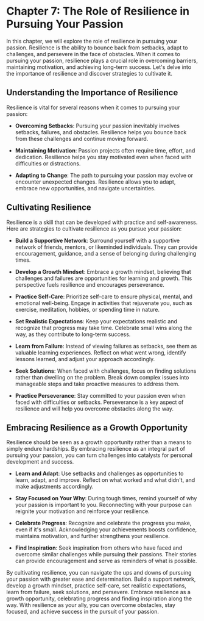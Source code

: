 Chapter 7: The Role of Resilience in Pursuing Your Passion
==========================================================

In this chapter, we will explore the role of resilience in pursuing your passion. Resilience is the ability to bounce back from setbacks, adapt to challenges, and persevere in the face of obstacles. When it comes to pursuing your passion, resilience plays a crucial role in overcoming barriers, maintaining motivation, and achieving long-term success. Let's delve into the importance of resilience and discover strategies to cultivate it.

Understanding the Importance of Resilience
------------------------------------------

Resilience is vital for several reasons when it comes to pursuing your passion:

* **Overcoming Setbacks**: Pursuing your passion inevitably involves setbacks, failures, and obstacles. Resilience helps you bounce back from these challenges and continue moving forward.

* **Maintaining Motivation**: Passion projects often require time, effort, and dedication. Resilience helps you stay motivated even when faced with difficulties or distractions.

* **Adapting to Change**: The path to pursuing your passion may evolve or encounter unexpected changes. Resilience allows you to adapt, embrace new opportunities, and navigate uncertainties.

Cultivating Resilience
----------------------

Resilience is a skill that can be developed with practice and self-awareness. Here are strategies to cultivate resilience as you pursue your passion:

* **Build a Supportive Network**: Surround yourself with a supportive network of friends, mentors, or likeminded individuals. They can provide encouragement, guidance, and a sense of belonging during challenging times.

* **Develop a Growth Mindset**: Embrace a growth mindset, believing that challenges and failures are opportunities for learning and growth. This perspective fuels resilience and encourages perseverance.

* **Practice Self-Care**: Prioritize self-care to ensure physical, mental, and emotional well-being. Engage in activities that rejuvenate you, such as exercise, meditation, hobbies, or spending time in nature.

* **Set Realistic Expectations**: Keep your expectations realistic and recognize that progress may take time. Celebrate small wins along the way, as they contribute to long-term success.

* **Learn from Failure**: Instead of viewing failures as setbacks, see them as valuable learning experiences. Reflect on what went wrong, identify lessons learned, and adjust your approach accordingly.

* **Seek Solutions**: When faced with challenges, focus on finding solutions rather than dwelling on the problem. Break down complex issues into manageable steps and take proactive measures to address them.

* **Practice Perseverance**: Stay committed to your passion even when faced with difficulties or setbacks. Perseverance is a key aspect of resilience and will help you overcome obstacles along the way.

Embracing Resilience as a Growth Opportunity
--------------------------------------------

Resilience should be seen as a growth opportunity rather than a means to simply endure hardships. By embracing resilience as an integral part of pursuing your passion, you can turn challenges into catalysts for personal development and success.

* **Learn and Adapt**: Use setbacks and challenges as opportunities to learn, adapt, and improve. Reflect on what worked and what didn't, and make adjustments accordingly.

* **Stay Focused on Your Why**: During tough times, remind yourself of why your passion is important to you. Reconnecting with your purpose can reignite your motivation and reinforce your resilience.

* **Celebrate Progress**: Recognize and celebrate the progress you make, even if it's small. Acknowledging your achievements boosts confidence, maintains motivation, and further strengthens your resilience.

* **Find Inspiration**: Seek inspiration from others who have faced and overcome similar challenges while pursuing their passions. Their stories can provide encouragement and serve as reminders of what is possible.

By cultivating resilience, you can navigate the ups and downs of pursuing your passion with greater ease and determination. Build a support network, develop a growth mindset, practice self-care, set realistic expectations, learn from failure, seek solutions, and persevere. Embrace resilience as a growth opportunity, celebrating progress and finding inspiration along the way. With resilience as your ally, you can overcome obstacles, stay focused, and achieve success in the pursuit of your passion.
